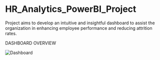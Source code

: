 # HR_Analytics_PowerBI_Project
Project aims to develop an intuitive and insightful dashboard to assist the organization in enhancing employee performance and reducing attrition rates.

DASHBOARD OVERVIEW

![Dashboard](https://github.com/Sandeep1203tech/HR_Analytics_PowerBI_Project/assets/78650502/b8b9877e-1f1f-45e0-a29e-d2ef2eedc65e)
